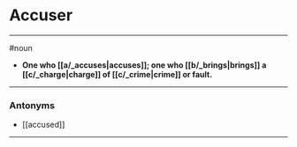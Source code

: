 # Accuser
---
#noun
- **One who [[a/_accuses|accuses]]; one who [[b/_brings|brings]] a [[c/_charge|charge]] of [[c/_crime|crime]] or fault.**
---
### Antonyms
- [[accused]]
---
